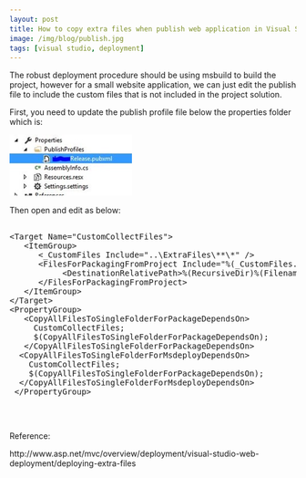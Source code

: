 ```yaml
---
layout: post
title: How to copy extra files when publish web application in Visual Studio
image: /img/blog/publish.jpg
tags: [visual studio, deployment]
---
```

<p>The robust deployment procedure should be using msbuild to build the project, however for a small website application, we can just edit the publish file to include the custom files that is not included in the project solution.</p>
<p>First, you need to update the publish profile file below the properties folder which is:</p>
<p><img style="width: 215px; height: 107px;" src="/img/blog/publish_vs.jpg?width=215px&amp;height=107px" alt="" rel="3974" /></p>
<p>Then open and edit as below:</p>
<pre class="prettyprint prettyprinted"><span class="tag"><br />&lt;Target </span><span class="atn">Name</span><span class="pun">=</span><span class="atv">"CustomCollectFiles"</span><span class="tag">&gt;<br /></span><span class="tag">   &lt;ItemGroup&gt;</span><span class="pln">
      &lt;_CustomFiles Include="..\ExtraFiles\**\*" /&gt;
      </span><span class="tag">&lt;FilesForPackagingFromProject </span><span class="atn">Include</span><span class="pun">=</span><span class="atv">"%(_CustomFiles.Identity)"</span><span class="tag">&gt;<br /></span><span class="tag">           &lt;DestinationRelativePath&gt;</span><span class="pln">%(RecursiveDir)%(Filename)%(Extension)</span><span class="tag">&lt;/DestinationRelativePath&gt;<br /></span><span class="tag">      &lt;/FilesForPackagingFromProject&gt;<br />   </span><span class="tag">&lt;/ItemGroup&gt;<br /></span><span class="tag">&lt;/Target&gt;<br />&lt;PropertyGroup&gt;<br />   &lt;CopyAllFilesToSingleFolderForPackageDependsOn&gt;<br />     CustomCollectFiles;<br />     $(CopyAllFilesToSingleFolderForPackageDependsOn);<br />   &lt;/CopyAllFilesToSingleFolderForPackageDependsOn&gt;<br />  &lt;CopyAllFilesToSingleFolderForMsdeployDependsOn&gt;<br />    CustomCollectFiles;<br />    $(CopyAllFilesToSingleFolderForPackageDependsOn);<br />  &lt;/CopyAllFilesToSingleFolderForMsdeployDependsOn&gt;<br /> &lt;/PropertyGroup&gt;<br /><br /></span></pre>
<p> </p>
<p>Reference:</p>
<p>http://www.asp.net/mvc/overview/deployment/visual-studio-web-deployment/deploying-extra-files</p>